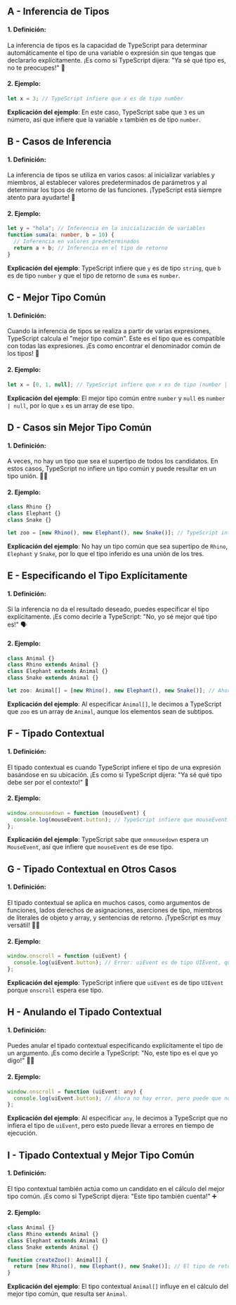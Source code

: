 ## A - Inferencia de Tipos

#### 1. **Definición:**

La inferencia de tipos es la capacidad de TypeScript para determinar automáticamente el tipo de una variable o expresión sin que tengas que declararlo explícitamente. ¡Es como si TypeScript dijera: "Ya sé qué tipo es, no te preocupes!" 🧠

#### 2. **Ejemplo:**

```typescript
let x = 3; // TypeScript infiere que x es de tipo number
```

**Explicación del ejemplo**:
En este caso, TypeScript sabe que `3` es un número, así que infiere que la variable `x` también es de tipo `number`.

## B - Casos de Inferencia

#### 1. **Definición:**

La inferencia de tipos se utiliza en varios casos: al inicializar variables y miembros, al establecer valores predeterminados de parámetros y al determinar los tipos de retorno de las funciones. ¡TypeScript está siempre atento para ayudarte! 👀

#### 2. **Ejemplo:**

```typescript
let y = "hola"; // Inferencia en la inicialización de variables
function suma(a: number, b = 10) {
  // Inferencia en valores predeterminados
  return a + b; // Inferencia en el tipo de retorno
}
```

**Explicación del ejemplo**:
TypeScript infiere que `y` es de tipo `string`, que `b` es de tipo `number` y que el tipo de retorno de `suma` es `number`.

## C - Mejor Tipo Común

#### 1. **Definición:**

Cuando la inferencia de tipos se realiza a partir de varias expresiones, TypeScript calcula el "mejor tipo común". Este es el tipo que es compatible con todas las expresiones. ¡Es como encontrar el denominador común de los tipos! 🧮

#### 2. **Ejemplo:**

```typescript
let x = [0, 1, null]; // TypeScript infiere que x es de tipo (number | null)[]
```

**Explicación del ejemplo**:
El mejor tipo común entre `number` y `null` es `number | null`, por lo que `x` es un array de ese tipo.

## D - Casos sin Mejor Tipo Común

#### 1. **Definición:**

A veces, no hay un tipo que sea el supertipo de todos los candidatos. En estos casos, TypeScript no infiere un tipo común y puede resultar en un tipo unión. 🤷‍♀️

#### 2. **Ejemplo:**

```typescript
class Rhino {}
class Elephant {}
class Snake {}

let zoo = [new Rhino(), new Elephant(), new Snake()]; // TypeScript infiere que zoo es de tipo (Rhino | Elephant | Snake)[]
```

**Explicación del ejemplo**:
No hay un tipo común que sea supertipo de `Rhino`, `Elephant` y `Snake`, por lo que el tipo inferido es una unión de los tres.

## E - Especificando el Tipo Explícitamente

#### 1. **Definición:**

Si la inferencia no da el resultado deseado, puedes especificar el tipo explícitamente. ¡Es como decirle a TypeScript: "No, yo sé mejor qué tipo es!" 🗣️

#### 2. **Ejemplo:**

```typescript
class Animal {}
class Rhino extends Animal {}
class Elephant extends Animal {}
class Snake extends Animal {}

let zoo: Animal[] = [new Rhino(), new Elephant(), new Snake()]; // Ahora zoo es de tipo Animal[]
```

**Explicación del ejemplo**:
Al especificar `Animal[]`, le decimos a TypeScript que `zoo` es un array de `Animal`, aunque los elementos sean de subtipos.

## F - Tipado Contextual

#### 1. **Definición:**

El tipado contextual es cuando TypeScript infiere el tipo de una expresión basándose en su ubicación. ¡Es como si TypeScript dijera: "Ya sé qué tipo debe ser por el contexto!" 🧭

#### 2. **Ejemplo:**

```typescript
window.onmousedown = function (mouseEvent) {
  console.log(mouseEvent.button); // TypeScript infiere que mouseEvent es de tipo MouseEvent
};
```

**Explicación del ejemplo**:
TypeScript sabe que `onmousedown` espera un `MouseEvent`, así que infiere que `mouseEvent` es de ese tipo.

## G - Tipado Contextual en Otros Casos

#### 1. **Definición:**

El tipado contextual se aplica en muchos casos, como argumentos de funciones, lados derechos de asignaciones, aserciones de tipo, miembros de literales de objeto y array, y sentencias de retorno. ¡TypeScript es muy versátil! 🤸‍♀️

#### 2. **Ejemplo:**

```typescript
window.onscroll = function (uiEvent) {
  console.log(uiEvent.button); // Error: uiEvent es de tipo UIEvent, que no tiene la propiedad button
};
```

**Explicación del ejemplo**:
TypeScript infiere que `uiEvent` es de tipo `UIEvent` porque `onscroll` espera ese tipo.

## H - Anulando el Tipado Contextual

#### 1. **Definición:**

Puedes anular el tipado contextual especificando explícitamente el tipo de un argumento. ¡Es como decirle a TypeScript: "No, este tipo es el que yo digo!" 🙅‍♂️

#### 2. **Ejemplo:**

```typescript
window.onscroll = function (uiEvent: any) {
  console.log(uiEvent.button); // Ahora no hay error, pero puede que no sea lo que quieres
};
```

**Explicación del ejemplo**:
Al especificar `any`, le decimos a TypeScript que no infiera el tipo de `uiEvent`, pero esto puede llevar a errores en tiempo de ejecución.

## I - Tipado Contextual y Mejor Tipo Común

#### 1. **Definición:**

El tipo contextual también actúa como un candidato en el cálculo del mejor tipo común. ¡Es como si TypeScript dijera: "Este tipo también cuenta!" ➕

#### 2. **Ejemplo:**

```typescript
class Animal {}
class Rhino extends Animal {}
class Elephant extends Animal {}
class Snake extends Animal {}

function createZoo(): Animal[] {
  return [new Rhino(), new Elephant(), new Snake()]; // El tipo de retorno es Animal[]
}
```

**Explicación del ejemplo**:
El tipo contextual `Animal[]` influye en el cálculo del mejor tipo común, que resulta ser `Animal`.
